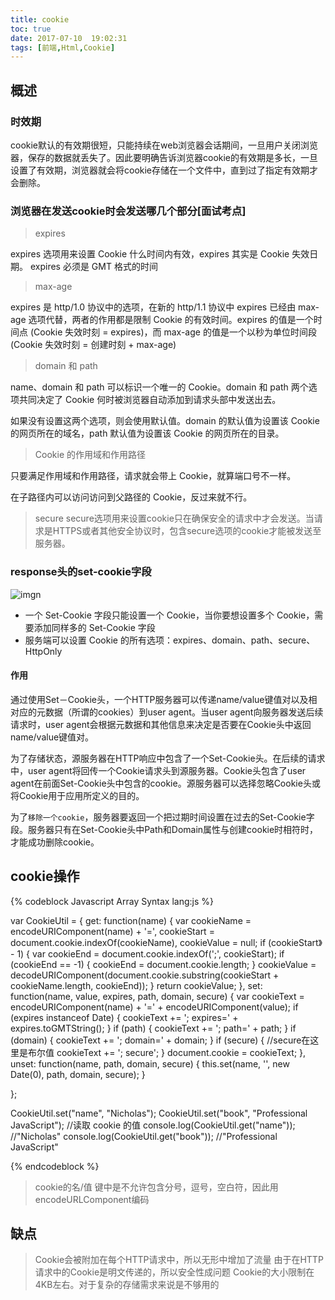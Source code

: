 ```yaml
---
title: cookie
toc: true
date: 2017-07-10  19:02:31
tags: [前端,Html,Cookie]
---
```


## 概述

### 时效期

cookie默认的有效期很短，只能持续在web浏览器会话期间，一旦用户关闭浏览器，保存的数据就丢失了。因此要明确告诉浏览器cookie的有效期是多长，一旦设置了有效期，浏览器就会将cookie存储在一个文件中，直到过了指定有效期才会删除。 

### 浏览器在发送cookie时会发送哪几个部分[面试考点]

> expires 

expires 选项用来设置 Cookie 什么时间内有效，expires 其实是 Cookie 失效日期。
expires 必须是 GMT 格式的时间

> max-age

expires 是 http/1.0 协议中的选项，在新的 http/1.1 协议中 expires 已经由 max-age 选项代替，两者的作用都是限制 Cookie 的有效时间。expires 的值是一个时间点 (Cookie 失效时刻 = expires)，而 max-age 的值是一个以秒为单位时间段  (Cookie 失效时刻 = 创建时刻 + max-age)

>domain 和 path

name、domain 和 path 可以标识一个唯一的 Cookie。domain 和 path 两个选项共同决定了 Cookie 何时被浏览器自动添加到请求头部中发送出去。

如果没有设置这两个选项，则会使用默认值。domain 的默认值为设置该 Cookie 的网页所在的域名，path 默认值为设置该 Cookie 的网页所在的目录。

> Cookie 的作用域和作用路径

只要满足作用域和作用路径，请求就会带上 Cookie，就算端口号不一样。

在子路径内可以访问访问到父路径的 Cookie，反过来就不行。

> secure
secure选项用来设置cookie只在确保安全的请求中才会发送。当请求是HTTPS或者其他安全协议时，包含secure选项的cookie才能被发送至服务器。

### response头的set-cookie字段
![imgn](http://haoqiao.qiniudn.com/E290D12E-EFDD-4B7E-AC55-7D31F49CD4FD.png)

* 一个 Set-Cookie 字段只能设置一个 Cookie，当你要想设置多个 Cookie，需要添加同样多的 Set-Cookie 字段
* 服务端可以设置 Cookie 的所有选项：expires、domain、path、secure、HttpOnly

#### 作用

通过使用Set－Cookie头，一个HTTP服务器可以传递name/value键值对以及相对应的元数据（所谓的cookies）到user agent。当user agent向服务器发送后续请求时，user agent会根据元数据和其他信息来决定是否要在Cookie头中返回name/value键值对。

为了存储状态，源服务器在HTTP响应中包含了一个Set-Cookie头。在后续的请求中，user agent将回传一个Cookie请求头到源服务器。Cookie头包含了user agent在前面Set-Cookie头中包含的cookie。源服务器可以选择忽略Cookie头或将Cookie用于应用所定义的目的。

为了`移除一个cookie`，服务器要返回一个把过期时间设置在过去的Set-Cookie字段。服务器只有在Set-Cookie头中Path和Domain属性与创建cookie时相符时，才能成功删除cookie。


##  cookie操作

{% codeblock Javascript Array Syntax lang:js %}

var CookieUtil = {
    get: function(name) {
        var cookieName = encodeURIComponent(name) + '=',
            cookieStart = document.cookie.indexOf(cookieName),
            cookieValue = null;
        if (cookieStart》 - 1) {
            var cookieEnd = document.cookie.indexOf(';', cookieStart);
            if (cookieEnd == -1) {
                cookieEnd = document.cookie.length;
            }
            cookieValue = decodeURIComponent(document.cookie.substring(cookieStart + cookieName.length, cookieEnd));
        }
        return cookieValue;
    },
    set: function(name, value, expires, path, domain, secure) {
        var cookieText = encodeURIComponent(name) + '=' +
            encodeURIComponent(value);
        if (expires instanceof Date) {
            cookieText += '; expires=' + expires.toGMTString();
        }
        if (path) {
            cookieText += '; path=' + path;
        }
        if (domain) {
            cookieText += '; domain=' + domain;
        }
        if (secure) { //secure在这里是布尔值
            cookieText += '; secure';
        }
        document.cookie = cookieText;
    },
    unset: function(name, path, domain, secure) {
        this.set(name, '', new Date(0), path, domain, secure);
    }

};

CookieUtil.set("name", "Nicholas");
CookieUtil.set("book", "Professional JavaScript");
//读取 cookie 的值
console.log(CookieUtil.get("name")); //"Nicholas"
console.log(CookieUtil.get("book")); //"Professional JavaScript"

{% endcodeblock %}

>cookie的名/值 键中是不允许包含分号，逗号，空白符，因此用encodeURLComponent编码

## 缺点

>Cookie会被附加在每个HTTP请求中，所以无形中增加了流量
>由于在HTTP请求中的Cookie是明文传递的，所以安全性成问题
>Cookie的大小限制在4KB左右。对于复杂的存储需求来说是不够用的

